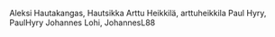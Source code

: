 
Aleksi Hautakangas, Hautsikka
Arttu Heikkilä, arttuheikkila
Paul Hyry, PaulHyry
Johannes Lohi, JohannesL88

